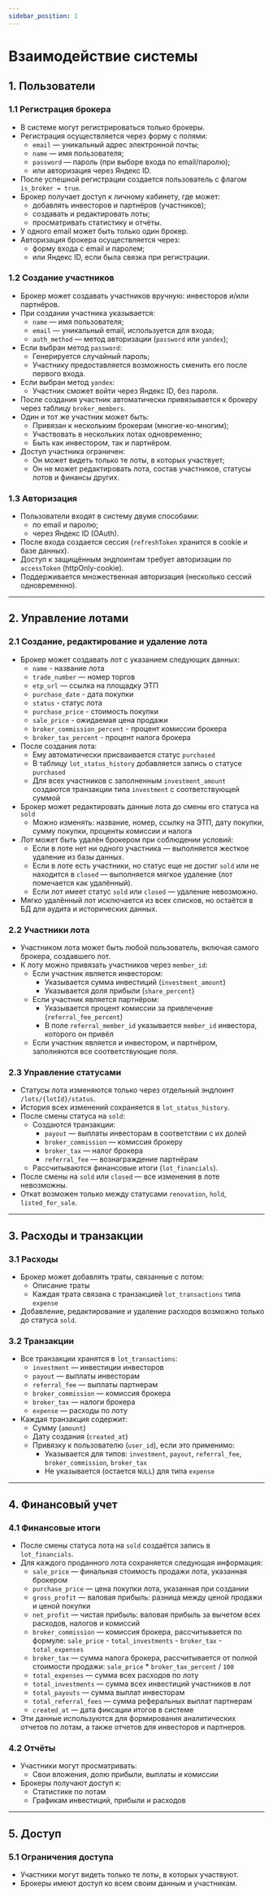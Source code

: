 ```yaml
---
sidebar_position: 1
---
```


# Взаимодействие системы

## 1. Пользователи

### 1.1 Регистрация брокера
- В системе могут регистрироваться только брокеры.
- Регистрация осуществляется через форму с полями:
    - `email` — уникальный адрес электронной почты;
    - `name` — имя пользователя;
    - `password` — пароль (при выборе входа по email/паролю);
    - или авторизация через Яндекс ID.
- После успешной регистрации создается пользователь с флагом `is_broker = true`.
- Брокер получает доступ к личному кабинету, где может:
    - добавлять инвесторов и партнёров (участников);
    - создавать и редактировать лоты;
    - просматривать статистику и отчёты.
- У одного email может быть только один брокер.
- Авторизация брокера осуществляется через:
    - форму входа с email и паролем;
    - или Яндекс ID, если была связка при регистрации.

### 1.2 Создание участников
- Брокер может создавать участников вручную: инвесторов и/или партнёров.
- При создании участника указывается:
    - `name` — имя пользователя;
    - `email` — уникальный email, используется для входа;
    - `auth_method` — метод авторизации (`password` или `yandex`);
- Если выбран метод `password`:
    - Генерируется случайный пароль;
    - Участнику предоставляется возможность сменить его после первого входа.
- Если выбран метод `yandex`:
    - Участник сможет войти через Яндекс ID, без пароля.
- После создания участник автоматически привязывается к брокеру через таблицу `broker_members`.
- Один и тот же участник может быть:
    - Привязан к нескольким брокерам (многие-ко-многим);
    - Участвовать в нескольких лотах одновременно;
    - Быть как инвестором, так и партнёром.
- Доступ участника ограничен:
    - Он может видеть только те лоты, в которых участвует;
    - Он не может редактировать лота, состав участников, статусы лотов и финансы других.


### 1.3 Авторизация
- Пользователи входят в систему двумя способами:
    - по email и паролю;
    - через Яндекс ID (OAuth).
- После входа создается сессия (`refreshToken` хранится в cookie и базе данных).
- Доступ к защищённым эндпоинтам требует авторизации по `accessToken` (httpOnly-cookie).
- Поддерживается множественная авторизация (несколько сессий одновременно).

---

## 2. Управление лотами

### 2.1 Создание, редактирование и удаление лота
- Брокер может создавать лот с указанием следующих данных:
    - `name` - название лота
    - `trade_number` — номер торгов
    - `etp_url` — ссылка на площадку ЭТП
    - `purchase_date` - дата покупки
    - `status` - статус лота
    - `purchase_price` - стоимость покупки
    - `sale_price` - ожидаемая цена продажи
    - `broker_commission_percent` - процент комиссии брокера
    - `broker_tax_percent` - процент налога брокера
- После создания лота:
    - Ему автоматически присваивается статус `purchased`
    - В таблицу `lot_status_history` добавляется запись о статусе `purchased`
    - Для всех участников с заполненным `investment_amount` создаются транзакции типа `investment` с соответствующей суммой
- Брокер может редактировать данные лота до смены его статуса на `sold`
    - Можно изменять: название, номер, ссылку на ЭТП, дату покупки, сумму покупки, проценты комиссии и налога
- Лот может быть удалён брокером при соблюдении условий:
    - Если в лоте нет ни одного участника — выполняется жесткое удаление из базы данных.
    - Если в лоте есть участники, но статус еще не достиг `sold` или не находится в `closed` — выполняется мягкое удаление (лот помечается как удалённый).
    - Если лот имеет статус `sold` или `closed` — удаление невозможно.
- Мягко удалённый лот исключается из всех списков, но остаётся в БД для аудита и исторических данных.


### 2.2 Участники лота
- Участником лота может быть любой пользователь, включая самого брокера, создавшего лот.
- К лоту можно привязать участников через `member_id`:
    - Если участник является инвестором:
        - Указывается сумма инвестиций (`investment_amount`)
        - Указывается доля прибыли (`share_percent`)
    - Если участник является партнёром:
        - Указывается процент комиссии за привлечение (`referral_fee_percent`)
        - В поле `referral_member_id` указывается `member_id` инвестора, которого он привёл
    - Если участник является и инвестором, и партнёром, заполняются все соответствующие поля.

### 2.3 Управление статусами
- Статусы лота изменяются только через отдельный эндпоинт `/lots/{lotId}/status`.
- История всех изменений сохраняется в `lot_status_history`.
- После смены статуса на `sold`:
    - Создаются транзакции:
        - `payout` — выплаты инвесторам в соответствии с их долей
        - `broker_commission` — комиссия брокеру
        - `broker_tax` — налог брокера
        - `referral_fee` — вознаграждение партнёрам
    - Рассчитываются финансовые итоги (`lot_financials`).
- После смены на `sold` или `closed` — все изменения в лоте невозможны.
- Откат возможен только между статусами `renovation`, `hold`, `listed_for_sale`.

---

## 3. Расходы и транзакции

### 3.1 Расходы
- Брокер может добавлять траты, связанные с лотом:
    - Описание траты
    - Каждая трата связана с транзакцией `lot_transactions` типа `expense`
- Добавление, редактирование и удаление расходов возможно только до статуса `sold`.

### 3.2 Транзакции
- Все транзакции хранятся в `lot_transactions`:
    - `investment` — инвестиции инвесторов
    - `payout` — выплаты инвесторам
    - `referral_fee` — выплаты партнерам
    - `broker_commission` — комиссия брокера
    - `broker_tax` — налоги брокера
    - `expense` — расходы по лоту
- Каждая транзакция содержит:
    - Сумму (`amount`)
    - Дату создания (`created_at`)
    - Привязку к пользователю (`user_id`), если это применимо:
        - Указывается для типов: `investment`, `payout`, `referral_fee`, `broker_commission`, `broker_tax`
        - Не указывается (остается `NULL`) для типа `expense`

---

## 4. Финансовый учет

### 4.1 Финансовые итоги
- После смены статуса лота на `sold` создаётся запись в `lot_financials`.
- Для каждого проданного лота сохраняется следующая информация:
    - `sale_price` — финальная стоимость продажи лота, указанная брокером
    - `purchase_price` — цена покупки лота, указанная при создании
    - `gross_profit` — валовая прибыль: разница между ценой продажи и ценой покупки
    - `net_profit` — чистая прибыль: валовая прибыль за вычетом всех расходов, налогов и комиссий
    - `broker_commission` — комиссия брокера, рассчитывается по формуле: `sale_price` - `total_investments` - `broker_tax` - `total_expenses`
    - `broker_tax` — сумма налога брокера, рассчитывается от полной стоимости продажи: `sale_price` * `broker_tax_percent` / `100`
    - `total_expenses` — сумма всех расходов по лоту
    - `total_investments` — сумма всех инвестиций участников в лот
    - `total_payouts` — сумма выплат инвесторам
    - `total_referral_fees` — сумма реферальных выплат партнерам
    - `created_at` — дата фиксации итогов в системе
- Эти данные используются для формирования аналитических отчетов по лотам, а также отчетов для инвесторов и партнеров.

### 4.2 Отчёты
- Участники могут просматривать:
    - Свои вложения, долю прибыли, выплаты и комиссии
- Брокеры получают доступ к:
    - Статистике по лотам
    - Графикам инвестиций, прибыли и расходов

---

## 5. Доступ

### 5.1 Ограничения доступа
- Участники могут видеть только те лоты, в которых участвуют.
- Брокеры имеют доступ ко всем своим данным и участникам.
